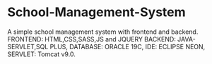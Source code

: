 # School-Management-System
A simple school management system with frontend and backend.
FRONTEND:
HTML,CSS,SASS,JS and JQUERY
BACKEND:
  JAVA-SERVLET,SQL PLUS,
DATABASE:
   ORACLE 19C,
IDE:
   ECLIPSE NEON,
SERVLET:
   Tomcat v9.0.
